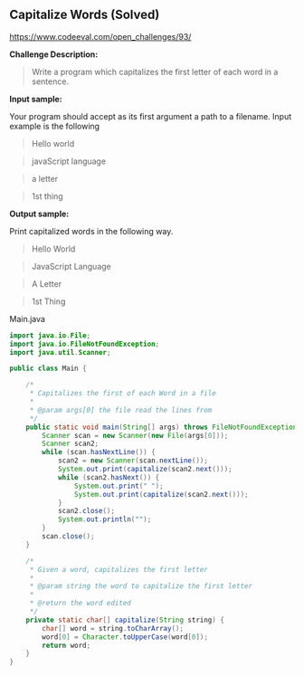 Capitalize Words (**Solved**)
-----------------------------
https://www.codeeval.com/open_challenges/93/

**Challenge Description:**

>Write a program which capitalizes the first letter of each word in a sentence.

**Input sample:**

Your program should accept as its first argument a path to a filename. Input example is the following

>Hello world

>javaScript language

>a letter

>1st thing

**Output sample:**

Print capitalized words in the following way.

>Hello World

>JavaScript Language

>A Letter

>1st Thing

Main.java
```java
import java.io.File;
import java.io.FileNotFoundException;
import java.util.Scanner;

public class Main {

	/*
	 * Capitalizes the first of each Word in a file
	 * 
	 * @param args[0] the file read the lines from
	 */
	public static void main(String[] args) throws FileNotFoundException {
		Scanner scan = new Scanner(new File(args[0]));
		Scanner scan2;
		while (scan.hasNextLine()) {
			scan2 = new Scanner(scan.nextLine());
			System.out.print(capitalize(scan2.next()));
			while (scan2.hasNext()) {
				System.out.print(" ");
				System.out.print(capitalize(scan2.next()));
			}
			scan2.close();
			System.out.println("");
		}
		scan.close();
	}

	/*
	 * Given a word, capitalizes the first letter
	 * 
	 * @param string the word to capitalize the first letter
	 * 
	 * @return the word edited
	 */
	private static char[] capitalize(String string) {
		char[] word = string.toCharArray();
		word[0] = Character.toUpperCase(word[0]);
		return word;
	}
}
```
